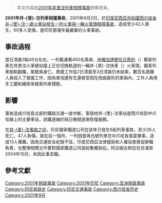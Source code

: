 > 本文内容由[2001年井里汶列車相撞事故](https://zh.wikipedia.org/wiki/2001年井里汶列車相撞事故)转换而来。


**2001年井-{里}-汶列車相撞事故**，2001年9月2日，於[印度尼西亞共和國](https://zh.wikipedia.org/wiki/印度尼西亞共和國 "wikilink")[西爪哇省](../Page/西爪哇省.md "wikilink")[井-{里}-汶一處火車站發生一列火車與一輛火車頭相撞事故](../Page/井里汶.md "wikilink")，造成至少42人喪生，60多人受傷，是印尼那幾年最嚴重的火車事故。

## 事故過程

當日清晨3點45分左右，一列載運著400名乘員、由[雅加達駛往日惹的](https://zh.wikipedia.org/wiki/雅加達 "wikilink")（）載客列車在井里汶火車總站撞上正在切換軌道的一輛井-{里}-汶快車（）火車頭。載客列車脫軌翻覆，駕駛員身亡。救援工作從2日清晨至3日清晨仍未結束，數百名救難人員投入了救援工作，因為害怕還有生還者受困在扭曲變形的車廂內，工作人員用手工鋸和繩索來檢索列車殘骸。

## 影響

事故造成爪哇島北部的鐵路交通一度中斷，事發地井-{里}-汶車站是西爪哇到中爪哇線上的主要車站，該鐵道線於隔日晚間逐漸恢復服務。

在[井-{里}-汶事故之前](../Page/井里汶.md "wikilink")，印尼國家鐵道公司在該年已發生6起列車事故，至少26人死亡，47人負傷。就在前一個月，一列因普再也號列車在中爪哇省直葛肇事，造成13人罹難。因為交通安全紀錄不佳，印度尼西亞法律援助和人權協會敦促辭職負責，也整理相關文件要對國家鐵道公司提起集體訴訟。阿古姆古默拉在任滿至2004年10月，未因此事去職。

## 參考文獻

[Category:2001年铁路事故](https://zh.wikipedia.org/wiki/Category:2001年铁路事故 "wikilink") [Category:2001年印尼](https://zh.wikipedia.org/wiki/Category:2001年印尼 "wikilink") [Category:亚洲铁路事故](https://zh.wikipedia.org/wiki/Category:亚洲铁路事故 "wikilink") [Category:印尼铁路史](https://zh.wikipedia.org/wiki/Category:印尼铁路史 "wikilink") [Category:印尼交通事故](https://zh.wikipedia.org/wiki/Category:印尼交通事故 "wikilink") [Category:西爪哇省历史](https://zh.wikipedia.org/wiki/Category:西爪哇省历史 "wikilink") [Category:2001年9月](https://zh.wikipedia.org/wiki/Category:2001年9月 "wikilink")